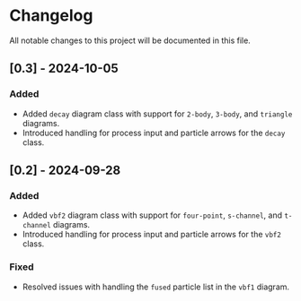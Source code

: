 # Changelog

All notable changes to this project will be documented in this file.

## [0.3] - 2024-10-05
### Added
- Added `decay` diagram class with support for `2-body`, `3-body`, and `triangle` diagrams.
- Introduced handling for process input and particle arrows for the `decay` class.

## [0.2] - 2024-09-28
### Added
- Added `vbf2` diagram class with support for `four-point`, `s-channel`, and `t-channel` diagrams.
- Introduced handling for process input and particle arrows for the `vbf2` class.
  
### Fixed
- Resolved issues with handling the `fused` particle list in the `vbf1` diagram.

